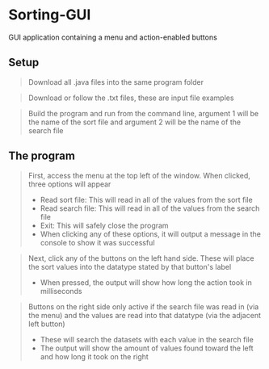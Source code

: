 # Sorting-GUI
GUI application containing a menu and action-enabled buttons

## Setup
> Download all .java files into the same program folder

> Download or follow the .txt files, these are input file examples

> Build the program and run from the command line, argument 1 will be the name of the sort file and argument 2 will be the name of the search file

## The program
> First, access the menu at the top left of the window. When clicked, three options will appear
> - Read sort file: This will read in all of the values from the sort file
> - Read search file: This will read in all of the values from the search file
> - Exit: This will safely close the program
> - When clicking any of these options, it will output a message in the console to show it was successful 

> Next, click any of the buttons on the left hand side. These will place the sort values into the datatype stated by that button's label
> - When pressed, the output will show how long the action took in milliseconds 

> Buttons on the right side only active if the search file was read in (via the menu) and the values are read into that datatype (via the adjacent left button)
> - These will search the datasets with each value in the search file
> - The output will show the amount of values found toward the left and how long it took on the right

